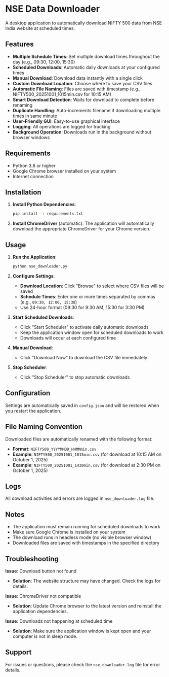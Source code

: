 # NSE Data Downloader

A desktop application to automatically download NIFTY 500 data from NSE India website at scheduled times.

## Features

- **Multiple Schedule Times**: Set multiple download times throughout the day (e.g., 09:30, 12:00, 15:30)
- **Scheduled Downloads**: Automatic daily downloads at your configured times
- **Manual Download**: Download data instantly with a single click
- **Custom Download Location**: Choose where to save your CSV files
- **Automatic File Naming**: Files are saved with timestamp (e.g., NIFTY500_20251001_1015min.csv for 10:15 AM)
- **Smart Download Detection**: Waits for download to complete before renaming
- **Duplicate Handling**: Auto-increments filename if downloading multiple times in same minute
- **User-Friendly GUI**: Easy-to-use graphical interface
- **Logging**: All operations are logged for tracking
- **Background Operation**: Downloads run in the background without browser windows

## Requirements

- Python 3.8 or higher
- Google Chrome browser installed on your system
- Internet connection

## Installation

1. **Install Python Dependencies**:

   ```bash
   pip install -r requirements.txt
   ```

2. **Install ChromeDriver** (automatic):
   The application will automatically download the appropriate ChromeDriver for your Chrome version.

## Usage

1. **Run the Application**:

   ```bash
   python nse_downloader.py
   ```

2. **Configure Settings**:

   - **Download Location**: Click "Browse" to select where CSV files will be saved
   - **Schedule Times**: Enter one or more times separated by commas (e.g., `09:30, 12:00, 15:30`)
   - Use 24-hour format (09:30 for 9:30 AM, 15:30 for 3:30 PM)

3. **Start Scheduled Downloads**:

   - Click "Start Scheduler" to activate daily automatic downloads
   - Keep the application window open for scheduled downloads to work
   - Downloads will occur at each configured time

4. **Manual Download**:

   - Click "Download Now" to download the CSV file immediately

5. **Stop Scheduler**:
   - Click "Stop Scheduler" to stop automatic downloads

## Configuration

Settings are automatically saved in `config.json` and will be restored when you restart the application.

## File Naming Convention

Downloaded files are automatically renamed with the following format:

- **Format**: `NIFTY500_YYYYMMDD_HHMMmin.csv`
- **Example**: `NIFTY500_20251001_1015min.csv` (for download at 10:15 AM on October 1, 2025)
- **Example**: `NIFTY500_20251001_1430min.csv` (for download at 2:30 PM on October 1, 2025)

## Logs

All download activities and errors are logged in `nse_downloader.log` file.

## Notes

- The application must remain running for scheduled downloads to work
- Make sure Google Chrome is installed on your system
- The download runs in headless mode (no visible browser window)
- Downloaded files are saved with timestamps in the specified directory

## Troubleshooting

**Issue**: Download button not found

- **Solution**: The website structure may have changed. Check the logs for details.

**Issue**: ChromeDriver not compatible

- **Solution**: Update Chrome browser to the latest version and reinstall the application dependencies.

**Issue**: Downloads not happening at scheduled time

- **Solution**: Make sure the application window is kept open and your computer is not in sleep mode.

## Support

For issues or questions, please check the `nse_downloader.log` file for error details.
